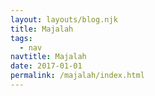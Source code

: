 ```yaml
---
layout: layouts/blog.njk
title: Majalah
tags:
  - nav
navtitle: Majalah
date: 2017-01-01
permalink: /majalah/index.html
---
```

